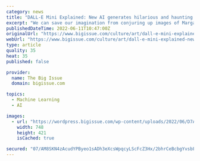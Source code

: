 ```yaml
---
category: news
title: "DALL-E Mini Explained: New AI generates hilarious and haunting images from text"
excerpt: "We can save our imagination from conjuring up images of Margaret Thatcher DJ-ing, Boris Johnson on Strictly, or heaven itself as DALL-E mini does it for you."
publishedDateTime: 2022-06-11T10:47:00Z
originalUrl: "https://www.bigissue.com/culture/art/dall-e-mini-explained-new-ai-generates-hilarious-and-haunting-images-from-text/"
webUrl: "https://www.bigissue.com/culture/art/dall-e-mini-explained-new-ai-generates-hilarious-and-haunting-images-from-text/"
type: article
quality: 35
heat: 35
published: false

provider:
  name: The Big Issue
  domain: bigissue.com

topics:
  - Machine Learning
  - AI

images:
  - url: "https://wordpress.bigissue.com/wp-content/uploads/2022/06/D7A5FC7B-CBE1-4EDC-B91C-E91591749F05_1_201_a.jpeg"
    width: 748
    height: 421
    isCached: true

secured: "07/AM8SKN4zAcudYPByeo1sADh3eXcsWpqcyLScFcZ3Hx/2bhrCeBcbgYvsbFwKX7WIY/tM6ayJwGgV3Z5i0ESsv2wbm6C+PxpXJbywXAWGwPl1fqq7CGI5307e4sTaviT9XIeRRGYEwAY2B5Otc12KSFQP4skKfdwk+MWNg+oylxVvN8xwWloUte7i0XnBqDfgMYj6rRB4Nfd2oZaTbHoZD8Zp0Sx4bJqsnAljargTKyD+n981bGhDJ+ffDuTyGxbbWAQSXgHE1GcZQAzRTJw4DUgY0+LIa/aDQUX3vAsadNMChWp2D3oe+gOnriBzKylfw+TjDfg3YqPWahT0jWp6V3O93oZ2KbACEapMbaEU=;epeJPgMDx/ciD55UyIo8cw=="
---
```


